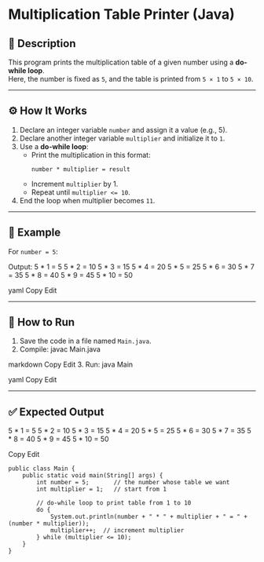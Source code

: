 # Multiplication Table Printer (Java)

## 📌 Description
This program prints the multiplication table of a given number using a **do-while loop**.  
Here, the number is fixed as `5`, and the table is printed from `5 × 1` to `5 × 10`.

---

## ⚙️ How It Works
1. Declare an integer variable `number` and assign it a value (e.g., 5).
2. Declare another integer variable `multiplier` and initialize it to `1`.
3. Use a **do-while loop**:
   - Print the multiplication in this format:  
     ```
     number * multiplier = result
     ```
   - Increment `multiplier` by 1.
   - Repeat until `multiplier <= 10`.
4. End the loop when multiplier becomes `11`.

---

## 🧮 Example
For `number = 5`:

Output:
5 * 1 = 5
5 * 2 = 10
5 * 3 = 15
5 * 4 = 20
5 * 5 = 25
5 * 6 = 30
5 * 7 = 35
5 * 8 = 40
5 * 9 = 45
5 * 10 = 50

yaml
Copy
Edit

---

## 🚀 How to Run
1. Save the code in a file named `Main.java`.
2. Compile:
javac Main.java

markdown
Copy
Edit
3. Run:
java Main

yaml
Copy
Edit

---

## ✅ Expected Output
5 * 1 = 5
5 * 2 = 10
5 * 3 = 15
5 * 4 = 20
5 * 5 = 25
5 * 6 = 30
5 * 7 = 35
5 * 8 = 40
5 * 9 = 45
5 * 10 = 50

Copy
Edit
```
public class Main {
    public static void main(String[] args) {
        int number = 5;       // the number whose table we want
        int multiplier = 1;   // start from 1

        // do-while loop to print table from 1 to 10
        do {
            System.out.println(number + " * " + multiplier + " = " + (number * multiplier));
            multiplier++;  // increment multiplier
        } while (multiplier <= 10);
    }
}
```
